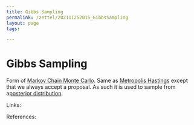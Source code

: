 ```yaml
---
title: Gibbs Sampling
permalink: /zettel/202111252015_GibbsSampling
layout: page
tags: 

---
```

# Gibbs Sampling

Form of [Markov Chain Monte Carlo](202111060011_MarkovChainMonteCarlo). Same as [Metropolis Hastings](202101161359_metropolisHastings) except that we always accept a proposal. As such it is used to sample from a[posterior distribution](202111211359_PosteriorDistribution).

Links: 

References: 

